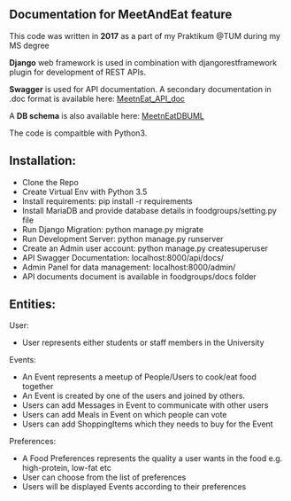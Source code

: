 Documentation for MeetAndEat feature
---

This code was written in **2017** as a part of my Praktikum @TUM during my MS degree

**Django** web framework is used in combination with djangorestframework plugin for development of REST APIs.

**Swagger** is used for API documentation. A secondary documentation in .doc format is available here: [MeetnEat_API_doc](docs/MeetnEat_API_doc.pdf)

A **DB schema** is also available here: [MeetnEatDBUML](docs/MeetnEatDBUML.png)

The code is compaitble with Python3.

Installation:
---
* Clone the Repo
* Create Virtual Env with Python 3.5
* Install requirements: pip install -r requirements
* Install MariaDB and provide database details in foodgroups/setting.py file
* Run Django Migration: python manage.py migrate
* Run Development Server: python manage.py runserver
* Create an Admin user account: python manage.py createsuperuser
* API Swagger Documentation: localhost:8000/api/docs/
* Admin Panel for data management: localhost:8000/admin/
* API documents document is available in foodgroups/docs folder

Entities:
---
User:
* User represents either students or staff members in the University

Events:
* An Event represents a meetup of People/Users to cook/eat food together
* An Event is created by one of the users and joined by others.
* Users can add Messages in Event to communicate with other users
* Users can add Meals in Event on which people can vote
* Users can add ShoppingItems which they needs to buy for the Event

Preferences:
* A Food Preferences represents the quality a user wants in the food e.g. high-protein, low-fat etc
* User can choose from the list of preferences
* Users will be displayed Events according to their preferences